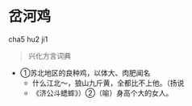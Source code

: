 # 岔河鸡
cha5 hu2 ji1
> 兴化方言词典
- ①苏北地区的良种鸡，以体大、肉肥闻名
  - 什么江北～，狼山九斤黄，全都比不上他。（扬说
  - 《济公斗蟋蟀》）②（喻）身高个大的女人。
